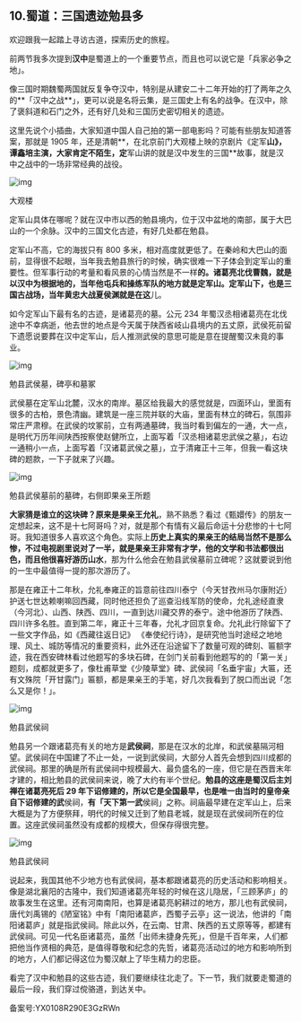 ## 10.蜀道：三国遗迹勉县多
欢迎跟我一起踏上寻访古道，探索历史的旅程。


前两节我多次提到**汉中**是蜀道上的一个重要节点，而且也可以说它是「兵家必争之地」。


像三国时期魏蜀两国就反复争夺汉中，特别是从建安二十二年开始的打了两年之久的**「汉中之战**」，更可以说是名将云集，是三国史上有名的战争。在汉中，除了褒斜道和石门之外，还有好几处和三国历史密切相关的遗迹。


这里先说个小插曲，大家知道中国人自己拍的第一部电影吗？可能有些朋友知道答案，那就是 1905 年，还是清朝**，在北京前门大观楼上映的京剧片《定军**山》，谭鑫培主演，大家肯定不陌生，定**军山讲的就是汉中发生的三国**故事，就是汉中之战中的一场非常经典的战役。


![img](https://pic4.zhimg.com/v2-badc26573916bc484ca2d6bb5861508b.webp)

大观楼


定军山具体在哪呢？就在汉中市以西的勉县境内，位于汉中盆地的南部，属于大巴山的一个余脉。汉中的三国文化古迹，有好几处都在勉县。


定军山不高，它的海拔只有 800 多米，相对高度就更低了。在秦岭和大巴山的面前，显得很不起眼，当年我去勉县旅行的时候，确实很难一下子体会到定军山的重要性。但军事行动的考量和看风景的心情当然是不一样**的。诸葛亮北伐曹魏，就是以汉中为根据地的，当年他屯兵和操练军队的地方就是定军山。定军山下，也是三国古战场，当年黄忠大战夏侯渊就是在这**儿。


如今定军山下最有名的古迹，是诸葛亮的墓。公元 234 年蜀汉丞相诸葛亮在北伐途中不幸病逝，他去世的地点是今天属于陕西省岐山县境内的五丈原，武侯死前留下遗愿说要葬在汉中定军山，后人推测武侯的意思可能是意在提醒蜀汉未竟的事业。


![img](https://pic4.zhimg.com/v2-e36e6639d77e2fd532f3bc3ee3a01bc7.webp)

勉县武侯墓，碑亭和墓冢


武侯墓在定军山北麓，汉水的南岸。墓区给我最大的感觉就是，四面环山，里面有很多的古柏，景色清幽。建筑是一座三院并联的大庙，里面有林立的碑石，氛围非常庄严肃穆。在武侯的坟冢前，立有两通墓碑，我当时看到偏左的一通，大一点，是明代万历年间陕西按察使赵健所立，上面写着「汉丞相诸葛忠武侯之墓」，右边一通稍小一点，上面写着「汉诸葛武侯之墓」，立于清雍正十三年，但我一看这块碑的题款，一下子就来了兴趣。


![img](https://pic1.zhimg.com/v2-2d52983bccece4861e3e817725696725.webp)

勉县武侯墓前的墓碑，右侧即果亲王所题


**大家猜是谁立的这块碑？原来是果亲王允礼**，熟不熟悉？看过《甄嬛传》的朋友一定想起来，这不是十七阿哥吗？对，就是那个有情有义最后命运十分悲惨的十七阿哥。我知道很多人喜欢这个角色。实际上**历史上真实的果亲王的结局当然不是那么惨，不过电视剧里说对了一半，就是果亲王非常有才学，他的文学和书法都很出色，而且他很喜好游历山水**，那为什么他会在勉县武侯墓前立碑呢？这就要说到他的一生中最值得一提的那次游历了。


那是在雍正十二年秋，允礼奉雍正的旨意前往四川泰宁（今天甘孜州马尔康附近）护送七世达赖喇嘛回西藏，同时他还担负了巡查沿线军防的使命，允礼途经直隶（今河北）、山西、陕西、四川，一直到达川藏交界的泰宁。途中他游历了陕西、四川许多名胜。直到第二年，雍正十三年春，允礼才回京复命。允礼此行除留下了一些文字作品，如《西藏往返日记》 《奉使纪行诗》，是研究他当时途经之地地理、风土、城防等情况的重要资料，此外还在沿途留下了数量可观的碑刻、匾额字迹，我在西安碑林看过他题写的多块石碑，在剑门关前看到他题写的的「第一关」题刻，成都就更多了，像杜甫草堂《少陵草堂》碑、武侯祠「名垂宇宙」大匾，还有文殊院「开甘露门」匾额，都是果亲王的手笔，好几次我看到了脱口而出说「怎么又是你！」。


![img](https://pic1.zhimg.com/v2-28fc2608f1d63d1f1f3cb8b076ecf3fe.webp)

勉县武侯祠


勉县另一个跟诸葛亮有关的地方是**武侯祠**，那是在汉水的北岸，和武侯墓隔河相望。武侯祠在中国建了不止一处，一说到武侯祠，大部分人首先会想到四川成都的武侯祠。那里的确是所有武侯祠中规模最大、最负盛名的一座，但它是在西晋末年才建的，相比勉县的武侯祠来说，晚了大约有半个世纪。**勉县的这座是蜀汉后主刘禅在诸葛亮死后 29 年下诏修建的，所以它是全国最早，也是唯一由当时的皇帝亲自下诏修建的武**侯祠，**有「天下第一武**侯祠」之称。祠庙最早建在定军山上，后来大概是为了方便祭拜，明代的时候又迁到了勉县老城，就是现在武侯祠所在的位置。这座武侯祠虽然没有成都的规模大，但保存得很完整。


![img](https://pic1.zhimg.com/v2-1dcefa8cdbbee1dcba97e5e81a3b03fe.webp)

勉县武侯祠


说起来，我国其他不少地方也有武侯祠，基本都跟诸葛亮的历史活动和影响相关。像是湖北襄阳的古隆中，我们知道诸葛亮年轻的时候在这儿隐居，「三顾茅庐」的故事发生在这里。还有河南南阳，也算是诸葛亮躬耕过的地方，那儿也有武侯祠，唐代刘禹锡的《陋室铭》中有「南阳诸葛庐，西蜀子云亭」这一说法，他讲的「南阳诸葛庐」就是指武侯祠。除此以外，在云南、甘肃、陕西的五丈原等等，都建有武侯祠。可见一代名臣诸葛亮，虽然「出师未捷身先死」，但是千百年来，人们都把他当作贤相的典范，是值得尊敬和纪念的先哲，诸葛亮活动过的地方和影响所到的地方，人们都记得这位为蜀汉献上了毕生精力的忠臣。


看完了汉中和勉县的这些古迹，我们要继续往北走了。下一节，我们就要走蜀道的最后一段，我们穿过傥骆道，到达关中。


备案号:YX0108R290E3GzRWn

